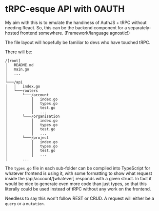 # tRPC-esque API with OAUTH

My aim with this is to emulate the handiness of AuthJS + tRPC without needing React.
So, this can be the backend component for a separately-hosted frontend somewhere. (Framework/language agnostic!)

The file layout will hopefully be familiar to devs who have touched tRPC.

There will be:
```
/[root]
│   README.md
│   main.go
│   ...
│
└───/api
│   │   index.go
│   └───routers
│       └───/account
│           │   index.go
│           │   types.go
│           │   test.go
│           │   ...
│       └───/organisation
│           │   index.go
│           │   types.go
│           │   test.go
│           │   ...
│       └───/project
│           │   index.go
│           │   types.go
│           │   test.go
│           │   ...
│       ...
```

The `types.go` file in each sub-folder can be compiled into TypeScript for whatever frontend is using it,
with some formatting to show what request inside the /api/account/[whatever] responds with a given struct.
In fact it would be nice to generate even more code than just types,
so that this literally could be used instead of tRPC without any work on the frontend.

Needless to say this won't follow REST or CRUD. A request will either be a `query` or a `mutation`.